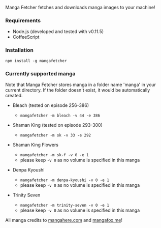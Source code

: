 Manga Fetcher fetches and downloads manga images to your machine!

### Requirements

- Node.js (developed and tested with v0.11.5)
- CoffeeScript

### Installation
`npm install -g mangafetcher`

### Currently supported manga

Note that Manga Fetcher stores manga in a folder name 'manga' in your current directory.
If the folder doesn't exist, it would be automatically created.

- Bleach (tested on episode 256-386)
  - `mangafetcher -m bleach -v 44 -e 386`

- Shaman King (tested on episode 293-300)
  - `mangafetcher -m sk -v 33 -e 292`

- Shaman King Flowers
  - `mangafetcher -m sk-f -v 0 -e 1`
  - please keep `-v 0` as no volume is specified in this manga

- Denpa Kyoushi
  - `mangafetcher -m denpa-kyoushi -v 0 -e 1`
  - please keep `-v 0` as no volume is specified in this manga

- Trinity Seven
  - `mangafetcher -m trinity-seven -v 0 -e 1`
  - please keep `-v 0` as no volume is specified in this manga

All manga credits to [mangahere.com](http://mangahere.com) and [mangafox.me](http://mangafox.me)!
